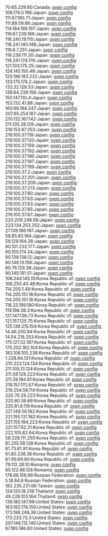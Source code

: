 70.65.229.60:Canada: [ovpn config](vpn/70_65_229_60.ovpn)  
106.174.0.196:Japan: [ovpn config](vpn/106_174_0_196.ovpn)  
111.67.190.71:Japan: [ovpn config](vpn/111_67_190_71.ovpn)  
111.89.59.86:Japan: [ovpn config](vpn/111_89_59_86.ovpn)  
114.184.186.197:Japan: [ovpn config](vpn/114_184_186_197.ovpn)  
116.67.239.166:Japan: [ovpn config](vpn/116_67_239_166.ovpn)  
118.240.19.110:Japan: [ovpn config](vpn/118_240_19_110.ovpn)  
118.241.140.148:Japan: [ovpn config](vpn/118_241_140_148.ovpn)  
118.6.7.251:Japan: [ovpn config](vpn/118_6_7_251.ovpn)  
119.239.111.30:Japan: [ovpn config](vpn/119_239_111_30.ovpn)  
119.241.174.176:Japan: [ovpn config](vpn/119_241_174_176.ovpn)  
121.103.175.25:Japan: [ovpn config](vpn/121_103_175_25.ovpn)  
124.145.150.48:Japan: [ovpn config](vpn/124_145_150_48.ovpn)  
125.198.183.222:Japan: [ovpn config](vpn/125_198_183_222.ovpn)  
133.175.174.2:Japan: [ovpn config](vpn/133_175_174_2.ovpn)  
133.32.128.53:Japan: [ovpn config](vpn/133_32_128_53.ovpn)  
138.64.239.158:Japan: [ovpn config](vpn/138_64_239_158.ovpn)  
150.147.110.4:Japan: [ovpn config](vpn/150_147_110_4.ovpn)  
153.132.41.88:Japan: [ovpn config](vpn/153_132_41_88.ovpn)  
160.86.184.247:Japan: [ovpn config](vpn/160_86_184_247.ovpn)  
207.65.254.187:Japan: [ovpn config](vpn/207_65_254_187.ovpn)  
210.132.167.142:Japan: [ovpn config](vpn/210_132_167_142.ovpn)  
211.135.28.126:Japan: [ovpn config](vpn/211_135_28_126.ovpn)  
216.153.97.253:Japan: [ovpn config](vpn/216_153_97_253.ovpn)  
219.100.37.119:Japan: [ovpn config](vpn/219_100_37_119.ovpn)  
219.100.37.120:Japan: [ovpn config](vpn/219_100_37_120.ovpn)  
219.100.37.159:Japan: [ovpn config](vpn/219_100_37_159.ovpn)  
219.100.37.192:Japan: [ovpn config](vpn/219_100_37_192.ovpn)  
219.100.37.196:Japan: [ovpn config](vpn/219_100_37_196.ovpn)  
219.100.37.197:Japan: [ovpn config](vpn/219_100_37_197.ovpn)  
219.100.37.199:Japan: [ovpn config](vpn/219_100_37_199.ovpn)  
219.100.37.2:Japan: [ovpn config](vpn/219_100_37_2.ovpn)  
219.100.37.201:Japan: [ovpn config](vpn/219_100_37_201.ovpn)  
219.100.37.209:Japan: [ovpn config](vpn/219_100_37_209.ovpn)  
219.100.37.213:Japan: [ovpn config](vpn/219_100_37_213.ovpn)  
219.100.37.60:Japan: [ovpn config](vpn/219_100_37_60.ovpn)  
219.100.37.63:Japan: [ovpn config](vpn/219_100_37_63.ovpn)  
219.100.37.83:Japan: [ovpn config](vpn/219_100_37_83.ovpn)  
219.100.37.85:Japan: [ovpn config](vpn/219_100_37_85.ovpn)  
219.100.37.87:Japan: [ovpn config](vpn/219_100_37_87.ovpn)  
220.209.246.58:Japan: [ovpn config](vpn/220_209_246_58.ovpn)  
223.134.253.252:Japan: [ovpn config](vpn/223_134_253_252.ovpn)  
27.139.166.197:Japan: [ovpn config](vpn/27_139_166_197.ovpn)  
58.85.83.164:Japan: [ovpn config](vpn/58_85_83_164.ovpn)  
59.129.164.26:Japan: [ovpn config](vpn/59_129_164_26.ovpn)  
60.101.232.177:Japan: [ovpn config](vpn/60_101_232_177.ovpn)  
60.105.174.34:Japan: [ovpn config](vpn/60_105_174_34.ovpn)  
60.139.138.12:Japan: [ovpn config](vpn/60_139_138_12.ovpn)  
60.149.13.158:Japan: [ovpn config](vpn/60_149_13_158.ovpn)  
60.76.129.38:Japan: [ovpn config](vpn/60_76_129_38.ovpn)  
90.149.191.51:Japan: [ovpn config](vpn/90_149_191_51.ovpn)  
106.244.145.10:Korea Republic of: [ovpn config](vpn/106_244_145_10.ovpn)  
106.250.40.48:Korea Republic of: [ovpn config](vpn/106_250_40_48.ovpn)  
114.200.1.49:Korea Republic of: [ovpn config](vpn/114_200_1_49.ovpn)  
114.205.151.18:Korea Republic of: [ovpn config](vpn/114_205_151_18.ovpn)  
114.205.151.18:Korea Republic of: [ovpn config](vpn/114_205_151_18.ovpn)  
118.33.199.180:Korea Republic of: [ovpn config](vpn/118_33_199_180.ovpn)  
119.196.38.3:Korea Republic of: [ovpn config](vpn/119_196_38_3.ovpn)  
121.147.136.73:Korea Republic of: [ovpn config](vpn/121_147_136_73.ovpn)  
121.157.125.75:Korea Republic of: [ovpn config](vpn/121_157_125_75.ovpn)  
125.139.215.154:Korea Republic of: [ovpn config](vpn/125_139_215_154.ovpn)  
14.46.200.94:Korea Republic of: [ovpn config](vpn/14_46_200_94.ovpn)  
14.54.218.253:Korea Republic of: [ovpn config](vpn/14_54_218_253.ovpn)  
175.121.52.197:Korea Republic of: [ovpn config](vpn/175_121_52_197.ovpn)  
175.202.192.104:Korea Republic of: [ovpn config](vpn/175_202_192_104.ovpn)  
183.106.105.238:Korea Republic of: [ovpn config](vpn/183_106_105_238.ovpn)  
1.228.94.131:Korea Republic of: [ovpn config](vpn/1_228_94_131.ovpn)  
210.223.124.134:Korea Republic of: [ovpn config](vpn/210_223_124_134.ovpn)  
211.105.13.124:Korea Republic of: [ovpn config](vpn/211_105_13_124.ovpn)  
211.58.128.223:Korea Republic of: [ovpn config](vpn/211_58_128_223.ovpn)  
211.59.194.81:Korea Republic of: [ovpn config](vpn/211_59_194_81.ovpn)  
218.157.170.67:Korea Republic of: [ovpn config](vpn/218_157_170_67.ovpn)  
219.254.58.114:Korea Republic of: [ovpn config](vpn/219_254_58_114.ovpn)  
220.70.29.223:Korea Republic of: [ovpn config](vpn/220_70_29_223.ovpn)  
220.80.36.69:Korea Republic of: [ovpn config](vpn/220_80_36_69.ovpn)  
220.81.6.119:Korea Republic of: [ovpn config](vpn/220_81_6_119.ovpn)  
221.149.56.182:Korea Republic of: [ovpn config](vpn/221_149_56_182.ovpn)  
221.155.131.162:Korea Republic of: [ovpn config](vpn/221_155_131_162.ovpn)  
221.155.184.223:Korea Republic of: [ovpn config](vpn/221_155_184_223.ovpn)  
221.157.82.31:Korea Republic of: [ovpn config](vpn/221_157_82_31.ovpn)  
222.105.82.64:Korea Republic of: [ovpn config](vpn/222_105_82_64.ovpn)  
58.228.111.250:Korea Republic of: [ovpn config](vpn/58_228_111_250.ovpn)  
61.255.58.138:Korea Republic of: [ovpn config](vpn/61_255_58_138.ovpn)  
61.73.61.91:Korea Republic of: [ovpn config](vpn/61_73_61_91.ovpn)  
61.80.238.36:Korea Republic of: [ovpn config](vpn/61_80_238_36.ovpn)  
61.99.69.90:Korea Republic of: [ovpn config](vpn/61_99_69_90.ovpn)  
79.112.28.10:Romania: [ovpn config](vpn/79_112_28_10.ovpn)  
85.122.88.128:Romania: [ovpn config](vpn/85_122_88_128.ovpn)  
178.66.156.98:Russian Federation: [ovpn config](vpn/178_66_156_98.ovpn)  
5.18.84.6:Russian Federation: [ovpn config](vpn/5_18_84_6.ovpn)  
182.235.231.66:Taiwan: [ovpn config](vpn/182_235_231_66.ovpn)  
124.120.18.218:Thailand: [ovpn config](vpn/124_120_18_218.ovpn)  
49.228.103.164:Thailand: [ovpn config](vpn/49_228_103_164.ovpn)  
139.180.147.96:United States: [ovpn config](vpn/139_180_147_96.ovpn)  
163.182.174.159:United States: [ovpn config](vpn/163_182_174_159.ovpn)  
173.198.248.39:United States: [ovpn config](vpn/173_198_248_39.ovpn)  
173.233.73.3:United States: [ovpn config](vpn/173_233_73_3.ovpn)  
207.148.112.140:United States: [ovpn config](vpn/207_148_112_140.ovpn)  
67.165.186.80:United States: [ovpn config](vpn/67_165_186_80.ovpn)  
